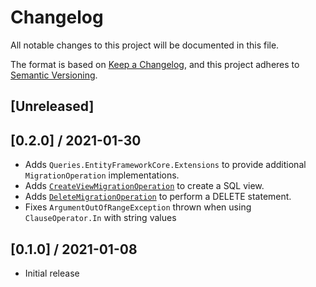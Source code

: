 # Changelog

All notable changes to this project will be documented in this file.

The format is based on [Keep a Changelog](https://keepachangelog.com/en/1.0.0/),
and this project adheres to [Semantic Versioning](https://semver.org/spec/v2.0.0.html).

## [Unreleased]

## [0.2.0] / 2021-01-30
- Adds `Queries.EntityFrameworkCore.Extensions` to provide additional `MigrationOperation` implementations.
- Adds [`CreateViewMigrationOperation`](src/Queries.EntiyFrameworkCore.Extensions/Operations/CreateViewMigrationOperation) to create a SQL view.
- Adds [`DeleteMigrationOperation`](src/Queries.EntityFrameworkCore.Extensions/Operations/DeleteMigrationOperation.cs) to perform a DELETE statement.
- Fixes `ArgumentOutOfRangeException` thrown when using `ClauseOperator.In` with string values 

## [0.1.0] / 2021-01-08
- Initial release

